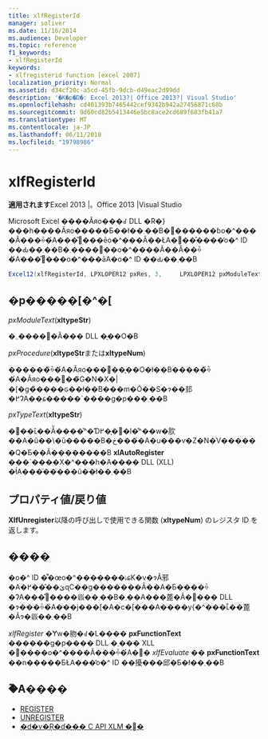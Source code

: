 ```yaml
---
title: xlfRegisterId
manager: soliver
ms.date: 11/16/2014
ms.audience: Developer
ms.topic: reference
f1_keywords:
- xlfRegisterId
keywords:
- xlfregisterid function [excel 2007]
localization_priority: Normal
ms.assetid: d34cf20c-a5cd-45fb-9dcb-d49eac2d99dd
description: '�K�p�Ώ�: Excel 2013?| Office 2013?| Visual Studio'
ms.openlocfilehash: cd401393b7465442cef9342b942a27456871c68b
ms.sourcegitcommit: 9d60cd82b5413446e5bc8ace2cd689f683fb41a7
ms.translationtype: MT
ms.contentlocale: ja-JP
ms.lasthandoff: 06/11/2018
ms.locfileid: "19798986"
---
```

# <a name="xlfregisterid"></a>xlfRegisterId

**適用されます**Excel 2013 |。Office 2013 |Visual Studio 
  
Microsoft Excel ����Ăяo���ꂽ DLL �R�}���h����Ăяo�����Ƃ��ł��܂��B�֐������ɓo�^����Ă���ꍇ�́A���̊֐���ēo�^���Ȃ��ŁA�֐��̊����̓o�^ ID ��Ԃ��܂��B�֐����܂��o�^����Ă��Ȃ��ꍇ�́A���̊֐���o�^���āA�o�^ ID ��Ԃ��܂��B
  
```cs
Excel12(xlfRegisterId, LPXLOPER12 pxRes, 3,     LPXLOPER12 pxModuleText, LPXLOPER12 pxProcedure, LPXLOPER12 pxTypeText);
```

## <a name="parameters"></a>�p�����[�^�[

_pxModuleText_(**xltypeStr**)
  
�֐����܂܂�Ă��� DLL �̖��O�B
  
_pxProcedure_(**xltypeStr**または**xltypeNum**)
  
������̏ꍇ�́A�Ăяo���֐��̖��O�ł��B�����̏ꍇ�́A�Ăяo���֐��̃G�N�X�|�[�g�̏����ԍ��ł��B���m�Ō��S�ɂ��邽�߂ɁA��ɕ�����`����g�p���܂��B
  
_pxTypeText_(**xltypeStr**)
  
�֐��ւ̂��ׂĂ̈����̌^�Ɗ֐��̖߂�l�̌^��w�肷��A�ȗ��\�ȕ�����B�ڂ����́A�u���v�Z�N�V������Q�Ƃ��Ă��������B **xlAutoRegister** ���`����X�^���h�A���� DLL (XLL) �ł́A���̈�����ȗ��ł��܂��B
  
## <a name="property-valuereturn-value"></a>プロパティ値/戻り値

**XlfUnregister**以降の呼び出しで使用できる関数 (**xltypeNum**) のレジスタ ID を返します。
  
## <a name="remarks"></a>����

�o�^ ID �͌�œo�^�������ۂɕK�v�ɂȂ邪�A�ێ��̂��߂ɋC��g�������Ȃ��A�Ƃ����ꍇ�ɁA���̊֐����𗧂��܂��B�܂��A���蓖�Ă�֐��� DLL �ɂ���ꍇ�́A���j���[�A�c�[���A����у{�^���ւ̊��蓖�Ăɂ�𗧂��܂��B
  
_xlfRegister_ �Ɏw�肳�ꂽ�L����  **pxFunctionText** ������g�p���� DLL �܂��� XLL �֐����o�^����Ă���ꍇ�́A�֐� _xlfEvaluate_ ��  **pxFunctionText** ��n�����ƂŁA���̓o�^ ID ��擾���邱�Ƃ�ł��܂��B
  
## <a name="see-also"></a>�֘A����

- [REGISTER](xlfregister-form-1.md)
- [UNREGISTER](xlfunregister-form-1.md)
- [�d�v�Ŗ�ɗ��� C API XLM �֐�](essential-and-useful-c-api-xlm-functions.md)


